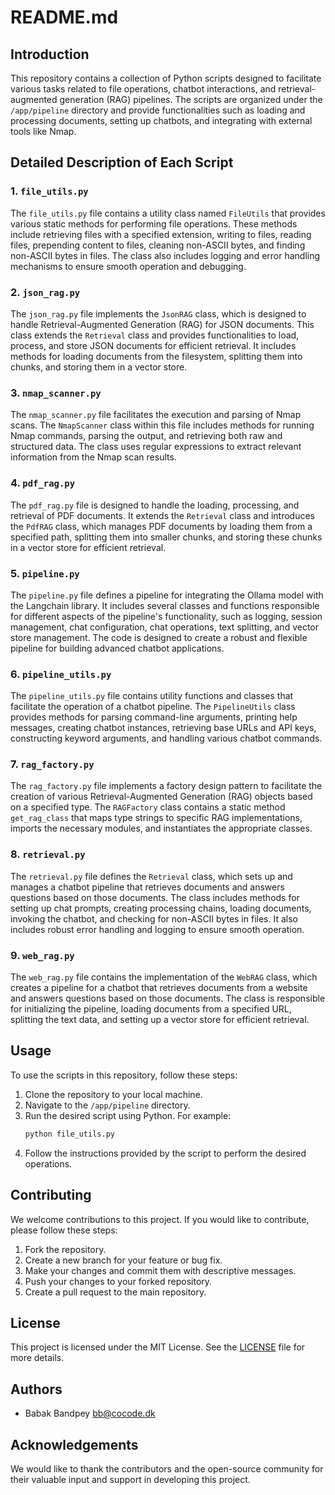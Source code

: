 # README.md

## Introduction
This repository contains a collection of Python scripts designed to facilitate various tasks related to file operations, chatbot interactions, and retrieval-augmented generation (RAG) pipelines. The scripts are organized under the `/app/pipeline` directory and provide functionalities such as loading and processing documents, setting up chatbots, and integrating with external tools like Nmap.

## Detailed Description of Each Script

### 1. `file_utils.py`
The `file_utils.py` file contains a utility class named `FileUtils` that provides various static methods for performing file operations. These methods include retrieving files with a specified extension, writing to files, reading files, prepending content to files, cleaning non-ASCII bytes, and finding non-ASCII bytes in files. The class also includes logging and error handling mechanisms to ensure smooth operation and debugging.

### 2. `json_rag.py`
The `json_rag.py` file implements the `JsonRAG` class, which is designed to handle Retrieval-Augmented Generation (RAG) for JSON documents. This class extends the `Retrieval` class and provides functionalities to load, process, and store JSON documents for efficient retrieval. It includes methods for loading documents from the filesystem, splitting them into chunks, and storing them in a vector store.

### 3. `nmap_scanner.py`
The `nmap_scanner.py` file facilitates the execution and parsing of Nmap scans. The `NmapScanner` class within this file includes methods for running Nmap commands, parsing the output, and retrieving both raw and structured data. The class uses regular expressions to extract relevant information from the Nmap scan results.

### 4. `pdf_rag.py`
The `pdf_rag.py` file is designed to handle the loading, processing, and retrieval of PDF documents. It extends the `Retrieval` class and introduces the `PdfRAG` class, which manages PDF documents by loading them from a specified path, splitting them into smaller chunks, and storing these chunks in a vector store for efficient retrieval.

### 5. `pipeline.py`
The `pipeline.py` file defines a pipeline for integrating the Ollama model with the Langchain library. It includes several classes and functions responsible for different aspects of the pipeline's functionality, such as logging, session management, chat configuration, chat operations, text splitting, and vector store management. The code is designed to create a robust and flexible pipeline for building advanced chatbot applications.

### 6. `pipeline_utils.py`
The `pipeline_utils.py` file contains utility functions and classes that facilitate the operation of a chatbot pipeline. The `PipelineUtils` class provides methods for parsing command-line arguments, printing help messages, creating chatbot instances, retrieving base URLs and API keys, constructing keyword arguments, and handling various chatbot commands.

### 7. `rag_factory.py`
The `rag_factory.py` file implements a factory design pattern to facilitate the creation of various Retrieval-Augmented Generation (RAG) objects based on a specified type. The `RAGFactory` class contains a static method `get_rag_class` that maps type strings to specific RAG implementations, imports the necessary modules, and instantiates the appropriate classes.

### 8. `retrieval.py`
The `retrieval.py` file defines the `Retrieval` class, which sets up and manages a chatbot pipeline that retrieves documents and answers questions based on those documents. The class includes methods for setting up chat prompts, creating processing chains, loading documents, invoking the chatbot, and checking for non-ASCII bytes in files. It also includes robust error handling and logging to ensure smooth operation.

### 9. `web_rag.py`
The `web_rag.py` file contains the implementation of the `WebRAG` class, which creates a pipeline for a chatbot that retrieves documents from a website and answers questions based on those documents. The class is responsible for initializing the pipeline, loading documents from a specified URL, splitting the text data, and setting up a vector store for efficient retrieval.

## Usage
To use the scripts in this repository, follow these steps:
1. Clone the repository to your local machine.
2. Navigate to the `/app/pipeline` directory.
3. Run the desired script using Python. For example:
   ```bash
   python file_utils.py
   ```
4. Follow the instructions provided by the script to perform the desired operations.

## Contributing
We welcome contributions to this project. If you would like to contribute, please follow these steps:
1. Fork the repository.
2. Create a new branch for your feature or bug fix.
3. Make your changes and commit them with descriptive messages.
4. Push your changes to your forked repository.
5. Create a pull request to the main repository.

## License
This project is licensed under the MIT License. See the [LICENSE](LICENSE) file for more details.

## Authors
- Babak Bandpey <bb@cocode.dk>

## Acknowledgements
We would like to thank the contributors and the open-source community for their valuable input and support in developing this project.
